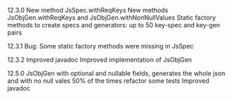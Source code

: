 12.3.0 
New method JsSpec.withReqKeys
New methods JsObjGen.withReqKeys and JsObjGen.withNonNullValues
Static factory methods to create specs and generators: up to 50 key-spec and key-gen pairs

12.3.1
Bug: Some static factory methods were missing in JsSpec

12.3.2
Improved javadoc
Improved implementation of JsObjGen 

12.5.0
JsObjGen with optional and nullable fields, generates the whole json and with no null vales 50% of the times
refactor some tests
Improved javadoc
